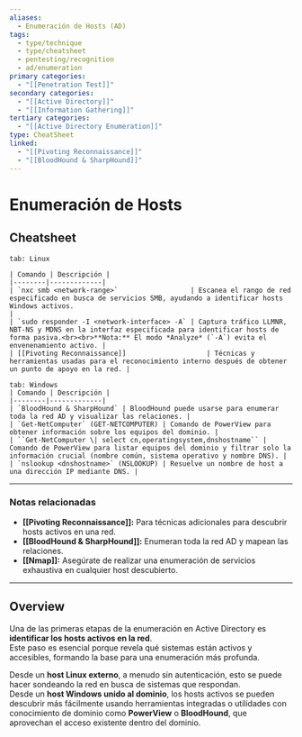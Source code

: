 ```yaml
---
aliases:
  - Enumeración de Hosts (AD)
tags:
  - type/technique
  - type/cheatsheet
  - pentesting/recognition
  - ad/enumeration
primary categories:
  - "[[Penetration Test]]"
secondary categories:
  - "[[Active Directory]]"
  - "[[Information Gathering]]"
tertiary categories:
  - "[[Active Directory Enumeration]]"
type: CheatSheet
linked:
  - "[[Pivoting Reconnaissance]]"
  - "[[BloodHound & SharpHound]]"
---
```

# Enumeración de Hosts

## Cheatsheet

````tabs
tab: Linux

| Comando | Descripción |
|--------|-------------|
| `nxc smb <network-range>`                  | Escanea el rango de red especificado en busca de servicios SMB, ayudando a identificar hosts Windows activos.                                                                      |
| `sudo responder -I <network-interface> -A` | Captura tráfico LLMNR, NBT-NS y MDNS en la interfaz especificada para identificar hosts de forma pasiva.<br><br>**Nota:** El modo *Analyze* (`-A`) evita el envenenamiento activo. |
| [[Pivoting Reconnaissance]]                    | Técnicas y herramientas usadas para el reconocimiento interno después de obtener un punto de apoyo en la red. |

tab: Windows
| Comando | Descripción |
|--------|-------------|
| `BloodHound & SharpHound` | BloodHound puede usarse para enumerar toda la red AD y visualizar las relaciones. |
| `Get-NetComputer` (GET-NETCOMPUTER) | Comando de PowerView para obtener información sobre los equipos del dominio. |
| ``Get-NetComputer \| select cn,operatingsystem,dnshostname`` | Comando de PowerView para listar equipos del dominio y filtrar solo la información crucial (nombre común, sistema operativo y nombre DNS). |
| `nslookup <dnshostname>` (NSLOOKUP) | Resuelve un nombre de host a una dirección IP mediante DNS. |

````

---

### Notas relacionadas

- **[[Pivoting Reconnaissance]]:** Para técnicas adicionales para descubrir hosts activos en una red.  
- **[[BloodHound & SharpHound]]:** Enumeran toda la red AD y mapean las relaciones.  
- **[[Nmap]]:** Asegúrate de realizar una enumeración de servicios exhaustiva en cualquier host descubierto.


---

## Overview

Una de las primeras etapas de la enumeración en Active Directory es **identificar los hosts activos en la red**.  
Este paso es esencial porque revela qué sistemas están activos y accesibles, formando la base para una enumeración más profunda.

Desde un **host Linux externo**, a menudo sin autenticación, esto se puede hacer sondeando la red en busca de sistemas que respondan.  
Desde un **host Windows unido al dominio**, los hosts activos se pueden descubrir más fácilmente usando herramientas integradas o utilidades con conocimiento de dominio como **PowerView** o **BloodHound**, que aprovechan el acceso existente dentro del dominio.
